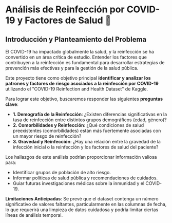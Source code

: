 # Análisis de Reinfección por COVID-19 y Factores de Salud 🦠

## Introducción y Planteamiento del Problema

El COVID-19 ha impactado globalmente la salud, y la reinfección se ha convertido en un área crítica de estudio. Entender los factores que contribuyen a la reinfección es fundamental para desarrollar estrategias de prevención más efectivas y para la gestión de la salud pública.

Este proyecto tiene como objetivo principal **identificar y analizar los patrones y factores de riesgo asociados a la reinfección por COVID-19** utilizando el "COVID-19 Reinfection and Health Dataset" de Kaggle.

Para lograr este objetivo, buscaremos responder las siguientes **preguntas clave**:

* **1. Demografía de la Reinfección**: ¿Existen diferencias significativas en la tasa de reinfección entre distintos grupos demográficos (edad, género)?
* **2. Comorbilidades y Reinfección**: ¿Qué condiciones de salud preexistentes (comorbilidades) están más fuertemente asociadas con un mayor riesgo de reinfección?
* **3. Gravedad y Reinfección**: ¿Hay una relación entre la gravedad de la infección inicial o la reinfección y los factores de salud del paciente?
  
Los hallazgos de este análisis podrían proporcionar información valiosa para:
* Identificar grupos de población de alto riesgo.
* Informar políticas de salud pública y recomendaciones de cuidados.
* Guiar futuras investigaciones médicas sobre la inmunidad y el COVID-19.

**Limitaciones Anticipadas**: Se prevé que el dataset contenga un número significativo de valores faltantes, particularmente en las columnas de fecha, lo que requerirá una limpieza de datos cuidadosa y podría limitar ciertas líneas de análisis temporal.